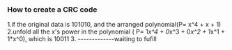 ### How to create a CRC code
1.if the original data is 101010, and the arranged polynomial(P= x^4 + x + 1)
2.unfold all the x's power in the polynomial ( P= 1*x^4 + 0*x^3 + 0*x^2 + 1*x^1 + 1*x^0), which is 10011
3.
-------------waiting to fufill
